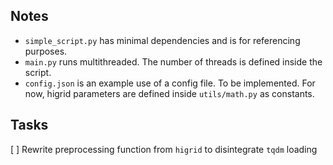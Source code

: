 Notes
-----
* `simple_script.py` has minimal dependencies and is for referencing purposes.
* `main.py` runs multithreaded. The number of threads is defined inside the script.
* `config.json` is an example use of a config file. To be implemented. For now, higrid parameters are defined inside `utils/math.py` as constants.

Tasks
-----
[ ] Rewrite preprocessing function from `higrid` to disintegrate `tqdm` loading
